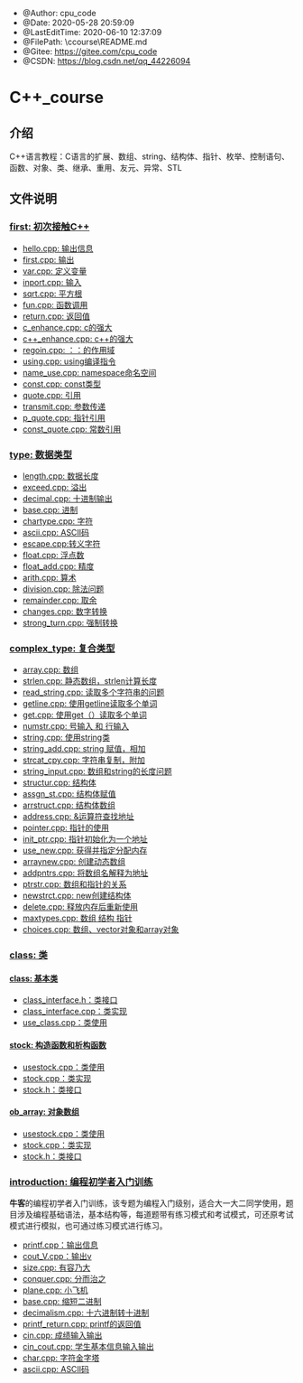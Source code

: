 
 * @Author: cpu_code
 * @Date: 2020-05-28 20:59:09
 * @LastEditTime: 2020-06-10 12:37:09
 * @FilePath: \ccourse\README.md
 * @Gitee: https://gitee.com/cpu_code
 * @CSDN: https://blog.csdn.net/qq_44226094

# C++_course

## 介绍
C++语言教程：C语言的扩展、数组、string、结构体、指针、枚举、控制语句、函数、对象、类、继承、重用、友元、异常、STL

## 文件说明

### [first: 初次接触C++](first)

* [hello.cpp: 输出信息](first/hello.cpp)
* [first.cpp: 输出](first/first.cpp)
* [var.cpp: 定义变量](first/var.cpp)
* [inport.cpp: 输入](first/inport.cpp)
* [sqrt.cpp: 平方根](first/sqrt.cpp)
* [fun.cpp: 函数调用](first/fun.cpp)
* [return.cpp: 返回值](first/return.cpp)
* [c_enhance.cpp: c的强大](first/c_enhance.cpp)
* [c++_enhance.cpp: c++的强大](first/c++_enhance.cpp)
* [regoin.cpp: ：：的作用域](first/regoin.cpp)
* [using.cpp: using编译指令](first/using.cpp)
* [name_use.cpp: namespace命名空间](first/name_use.cpp)
* [const.cpp: const类型](first/const.cpp)
* [quote.cpp: 引用](first/quote.cpp)
* [transmit.cpp: 参数传递](first/transmit.cpp)
* [p_quote.cpp: 指针引用](first/p_quote.cpp)
* [const_quote.cpp: 常数引用](first/const_quote.cpp)


### [type: 数据类型](type)

* [length.cpp: 数据长度](type/length.cpp)
* [exceed.cpp: 溢出](type/exceed.cpp)
* [decimal.cpp: 十进制输出](type/decimal.cpp)
* [base.cpp: 进制](type/base.cpp)
* [chartype.cpp: 字符](type/chartype.cpp)
* [ascii.cpp: ASCII码](type/ascii.cpp)
* [escape.cpp:转义字符](type/escape.cpp)
* [float.cpp: 浮点数](type/float.cpp)
* [float_add.cpp: 精度](type/float_add.cpp)
* [arith.cpp: 算术](type/arith.cpp)
* [division.cpp: 除法问题](type/division.cpp)
* [remainder.cpp: 取余](type/remainder.cpp)
* [changes.cpp: 数字转换](type/changes.cpp)
* [strong_turn.cpp: 强制转换](type/strong_turn.cpp)


### [complex_type: 复合类型](complex_type)

* [array.cpp: 数组](complex_type/array.cpp)
* [strlen.cpp: 静态数组，strlen计算长度](complex_type/strlen.cpp)
* [read_string.cpp: 读取多个字符串的问题](complex_type/read_string.cpp)
* [getline.cpp: 使用getline读取多个单词](complex_type/getline.cpp)
* [get.cpp:  使用get（）读取多个单词](complex_type/get.cpp)
* [numstr.cpp: 号输入 和 行输入](complex_type/numstr.cpp)
* [string.cpp: 使用string类](complex_type/string.cpp)
* [string_add.cpp: string 赋值，相加](complex_type/string_add.cpp)
* [strcat_cpy.cpp: 字符串复制，附加](complex_type/strcat_cpy.cpp)
* [string_input.cpp: 数组和string的长度问题](complex_type/string_input.cpp)
* [structur.cpp: 结构体](complex_type/structur.cpp)
* [assgn_st.cpp: 结构体赋值](complex_type/assgn_st.cpp)
* [arrstruct.cpp: 结构体数组](complex_type/arrstruct.cpp)
* [address.cpp: &运算符查找地址](complex_type/address.cpp)
* [pointer.cpp: 指针的使用](complex_type/pointer.cpp)
* [init_ptr.cpp: 指针初始化为一个地址](complex_type/init_ptr.cpp)
* [use_new.cpp: 获得并指定分配内存](complex_type/use_new.cpp)
* [arraynew.cpp: 创建动态数组](complex_type/arraynew.cpp)
* [addpntrs.cpp: 将数组名解释为地址](complex_type/addpntrs.cpp)
* [ptrstr.cpp: 数组和指针的关系](complex_type/ptrstr.cpp)
* [newstrct.cpp: new创建结构体](complex_type/newstrct.cpp)
* [delete.cpp: 释放内存后重新使用](complex_type/delete.cpp)
* [maxtypes.cpp: 数组 结构 指针](complex_type/maxtypes.cpp)
* [choices.cpp: 数组、vector对象和array对象](complex_type/choices.cpp)


### [class: 类](class)

#### [class: 基本类](class/class)

* [class_interface.h：类接口](class/class/class_interface.h)
* [class_interface.cpp：类实现](class/class/class_interface.cpp)
* [use_class.cpp：类使用](class/class/use_class.cpp)

#### [stock: 构造函数和析构函数](class/stock)

* [usestock.cpp：类使用](class/stock/usestock.cpp)
* [stock.cpp：类实现](class/stock/stock.cpp)
* [stock.h：类接口](class/stock/stock.h)

#### [ob_array: 对象数组](class/ob_array)

* [usestock.cpp：类使用](class/ob_array/usestock.cpp)
* [stock.cpp：类实现](class/ob_array/stock.cpp)
* [stock.h：类接口](class/ob_array/stock.h)


### [introduction: 编程初学者入门训练](introduction)

**牛客**的编程初学者入门训练，该专题为编程入门级别，适合大一大二同学使用，题目涉及编程基础语法，基本结构等，每道题带有练习模式和考试模式，可还原考试模式进行模拟，也可通过练习模式进行练习。

* [printf.cpp：输出信息](introduction/printf.cpp)
* [cout_V.cpp：输出v](introduction/cout_V.cpp)
* [size.cpp: 有容乃大](introduction/size.cpp)
* [conquer.cpp: 分而治之](introduction/conquer.cpp)
* [plane.cpp: 小飞机](introduction/plane.cpp)
* [base.cpp: 缩短二进制](introduction/base.cpp)
* [decimalism.cpp: 十六进制转十进制](introduction/decimalism.cpp)
* [printf_return.cpp: printf的返回值](introduction/printf_return.cpp)
* [cin.cpp: 成绩输入输出](introduction/cin.cpp)
* [cin_cout.cpp: 学生基本信息输入输出](introduction/cin_cout.cpp)
* [char.cpp: 字符金字塔](introduction/char.cpp)
* [ascii.cpp: ASCII码](introduction/ascii.cpp)

